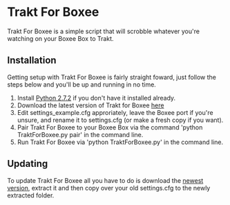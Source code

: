 Trakt For Boxee
===============

Trakt For Boxee is a simple script that will scrobble whatever you're watching
on your Boxee Box to Trakt.

Installation
------------
Getting setup with Trakt For Boxee is fairly straight foward, just follow the steps below and you'll be up and running in no time.

1. Install [Python 2.7.2](http://python.org/download/releases/2.7.2/) if you don't have it installed already.
2. Download the latest version of Trakt for Boxee [here](https://github.com/cold12/Trakt-for-Boxee/zipball/master)
3. Edit settings_example.cfg approriately, leave the Boxee port if you're unsure, and rename it to settings.cfg (or make a fresh copy if you want).
4. Pair Trakt For Boxee to your Boxee Box via the command 'python TraktForBoxee.py pair' in the command line.
5. Run Trakt For Boxee via 'python TraktForBoxee.py' in the command line.

Updating
--------
To update Trakt For Boxee all you have to do is download the [newest version](https://github.com/cold12/Trakt-for-Boxee/zipball/master),
extract it and then copy over your old settings.cfg to the newly extracted folder.